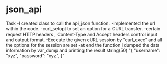 # json_api
Task
-I created class to call the api_json function.
-implemented the url within the code.
-curl_setopt to set an option for a CURL transfer.
-certain request HTTP headers , Content-Type and Accept headers control input and output format.
-Execute the given cURL session by "curl_exec" and all the options for the session are set
-at end the function i dumped the data  information by var_dump and printing the result    string(50) "{ "username": "xyz", "password": "xyz", }"

